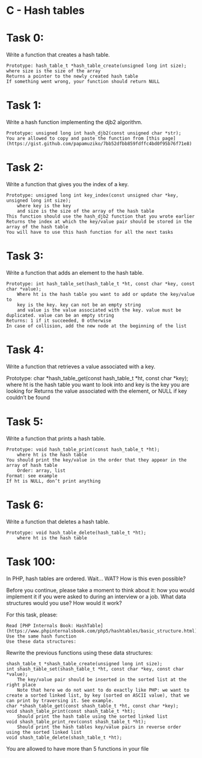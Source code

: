 #  C - Hash tables


# Task 0:

Write a function that creates a hash table.

    Prototype: hash_table_t *hash_table_create(unsigned long int size);
    where size is the size of the array
    Returns a pointer to the newly created hash table
    If something went wrong, your function should return NULL

# Task 1:

Write a hash function implementing the djb2 algorithm.

    Prototype: unsigned long int hash_djb2(const unsigned char *str);
    You are allowed to copy and paste the function from [this page](https://gist.github.com/papamuziko/7bb52dfbb859fdffc4bd0f95b76f71e8)

# Task 2:

Write a function that gives you the index of a key.

    Prototype: unsigned long int key_index(const unsigned char *key, unsigned long int size);
        where key is the key
        and size is the size of the array of the hash table
    This function should use the hash_djb2 function that you wrote earlier
    Returns the index at which the key/value pair should be stored in the array of the hash table
    You will have to use this hash function for all the next tasks

# Task 3:

Write a function that adds an element to the hash table.

    Prototype: int hash_table_set(hash_table_t *ht, const char *key, const char *value);
        Where ht is the hash table you want to add or update the key/value to
        key is the key. key can not be an empty string
        and value is the value associated with the key. value must be duplicated. value can be an empty string
    Returns: 1 if it succeeded, 0 otherwise
    In case of collision, add the new node at the beginning of the list

# Task 4:

Write a function that retrieves a value associated with a key.

Prototype: char *hash_table_get(const hash_table_t *ht, const char *key);
    where ht is the hash table you want to look into
    and key is the key you are looking for
Returns the value associated with the element, or NULL if key couldn’t be found

# Task 5:

Write a function that prints a hash table.

    Prototype: void hash_table_print(const hash_table_t *ht);
        where ht is the hash table
    You should print the key/value in the order that they appear in the array of hash table
        Order: array, list
    Format: see example
    If ht is NULL, don’t print anything

# Task 6:

Write a function that deletes a hash table.

    Prototype: void hash_table_delete(hash_table_t *ht);
        where ht is the hash table

# Task 100:

In PHP, hash tables are ordered. Wait… WAT? How is this even possible?

Before you continue, please take a moment to think about it: how you would implement it if you were asked to during an interview or a job. What data structures would you use? How would it work?

For this task, please:

    Read [PHP Internals Book: HashTable](https://www.phpinternalsbook.com/php5/hashtables/basic_structure.html)
    Use the same hash function
    Use these data structures:

Rewrite the previous functions using these data structures:

    shash_table_t *shash_table_create(unsigned long int size);
    int shash_table_set(shash_table_t *ht, const char *key, const char *value);
        The key/value pair should be inserted in the sorted list at the right place
        Note that here we do not want to do exactly like PHP: we want to create a sorted linked list, by key (sorted on ASCII value), that we can print by traversing it. See example.
    char *shash_table_get(const shash_table_t *ht, const char *key);
    void shash_table_print(const shash_table_t *ht);
        Should print the hash table using the sorted linked list
    void shash_table_print_rev(const shash_table_t *ht);
        Should print the hash tables key/value pairs in reverse order using the sorted linked list
    void shash_table_delete(shash_table_t *ht);
You are allowed to have more than 5 functions in your file